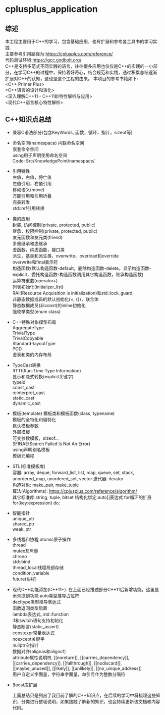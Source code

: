 # cplusplus_application

## 综述

本工程主要用于C++的学习，包含基础应用，也有扩展和参考各工具书的学习实践.  
主要参考引用路径为:https://cplusplus.com/reference/  
代码测试环境:https://gcc.godbolt.org/  
C++是支持多范式不同实践的语言，往往很多应用也仅仅是C++的实践的一小部分，在学习C++的过程中，保持着好奇心，结合规范和实践，通过积累总结逐渐扩展对C++的认知，这也是这个工程的由来。
本项目的参考书籍如下:  
<C++ Primer Plus>  
<C++语言的设计和演化>  
<深入理解C++11 - C++11新特性解析与应用>  
<现代C++语言核心特性解析>  


## C++知识点总结

* 兼容C语法部分(包含KeyWords, 函数，循环，指针，sizeof等)  
  
* 命名空间(namespace)
  内联命名空间  
  嵌套命令空间  
  using用于声明使用命名空间  
  Code: Src/KnowledgePoint/namespace/  

* 引用特性  
  左值，右值，将亡值  
  左值引用，右值引用  
  移动语义(move)   
  万能引用和引用折叠  
  完美转发    
  std::ref引用转换  
  
* 类的应用  
  封装, 访问控制(private, protected, public)    
  继承，权限控制(private, protected, public)    
  友元函数和友元类(friend)  
  多重继承和虚继承  
  虚函数，纯虚函数，接口类  
  派生，基类和派生类，overwrite、overload和override  
  overwrite和final表示符  
  构造函数(默认构造函数-default，删除构造函数-delete，显示构造函数-explicit，委托构造函数-构造函数调用其它构造函数，继承构造函数)  
  运算符重载(operator+)  
  列表初始化(initializer_list)  
  RAII(Resource Acquisition is initialization)和std::lock_guard  
  非静态数据成员的默认初始化(=, {})，联合体  
  静态数据成员(非const)的inline初始化  
  强枚举类型(enum class)

* C++特殊对象模型布局  
  AggregateType  
  TrivialType  
  TrivalCopyable  
  Standard-layoutType  
  POD  
  虚表和类的内存布局  
    
* TypeCast转换  
  RTTI(Run-Time Type Information)  
  显示和隐式转换(explicit关键字)  
  typeid  
  const_cast  
  reinterpret_cast  
  static_cast  
  dynamic_cast  
    
* 模板(template)
  模板类和模板函数(class, typename)  
  模板的全特化和偏特化  
  默认模板参数  
  外部模板  
  可变参数模板，sizeof...  
  SFINAE(Search Failed Is Not An Error)  
  using声明别名模板  
  模板元编程  
  
* STL(标准模板库)  
  容器: array, deque, forward_list, list, map, queue, set, stack, unordered_map, unordered_set, vector
  迭代器: iterator  
  构造对象: make_pair, make_tuple  
  算法(Algorithms): https://cplusplus.com/reference/algorithm/    
  其它标准库:string, tuple, bitset
  结构化绑定:auto[]表达式 
  for循环的扩展for(key:expression) do;

* 智能指针  
  unique_ptr  
  shared_ptr  
  weak_ptr

* 多线程和协程
  atomic原子操作  
  thread  
  mutex互斥量  
  chrono  
  std::bind  
  thread_local线程局部存储  
  condition_variable  
  future(协程)  

* 现代C++功能添加(C++11~). 在上面已经描述部分C++11后新增功能，这里显示未提到功能
  auto类型推导占位符  
  decltype类型推导表达式  
  函数返回类型后置  
  lambda表达式, std::function  
  if和switch语句支持初始化  
  静态断言(static_assert)  
  constexpr常量表达式  
  noexcept关键字  
  nullptr空指针  
  数据对齐(alignas和alignof)  
  attribute属性说明符, [[noreturn]], [[carries_dependency]],[[carries_dependency]], [[fallthrough]], [[nodiscard]], [[maybe_unused]], [[likely]], [[unlikely]], [[no_unique_address]]  
  用户自定义字面量，字符串字面量，单引号作为整数分隔符  

* Boost库扩展

  上面总结只是列出了我目前了解的C++知识点，在后续的学习中将梳理这些知识，分类进行整理说明，如果接触了解新的知识，也会持续更新该文档和内容代码。



  

  
